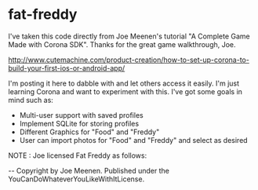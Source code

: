 fat-freddy
==========

I've taken this code directly from Joe Meenen's tutorial "A Complete Game Made with Corona SDK".  Thanks for the great game walkthrough, Joe.

<http://www.cutemachine.com/product-creation/how-to-set-up-corona-to-build-your-first-ios-or-android-app/>

I'm posting it here to dabble with and let others access it easily.  I'm just learning Corona and want to experiment with this.  I've got some goals in mind such as:

* Multi-user support with saved profiles
* Implement SQLite for storing profiles
* Different Graphics for "Food" and "Freddy"
* User can import photos for "Food" and "Freddy" and select as desired

NOTE : Joe licensed Fat Freddy as follows:

-- Copyright by Joe Meenen. Published under the YouCanDoWhateverYouLikeWithItLicense.